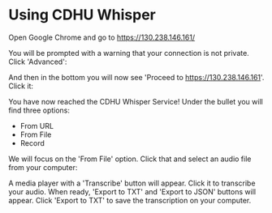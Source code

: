 # Using CDHU Whisper

Open Google Chrome and go to https://130.238.146.161/

You will be prompted with a warning that your connection is not private. Click 'Advanced':

And then in the bottom you will now see 'Proceed to https://130.238.146.161'. Click it:

You have now reached the CDHU Whisper Service! Under the bullet you will find three options:
- From URL
- From File
- Record

We will focus on the 'From File' option. Click that and select an audio file from your computer:

A media player with a 'Transcribe' button will appear. Click it to transcribe your audio. When ready, 'Export to TXT'
and 'Export to JSON' buttons will appear. Click 'Export to TXT' to save the transcription on your computer. 
